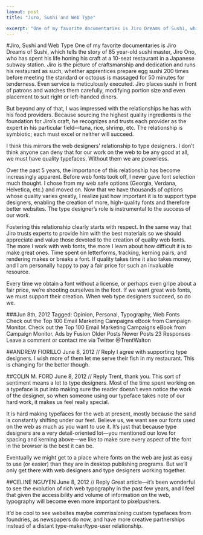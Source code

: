 ```yaml
---
layout: post
title: "Juro, Sushi and Web Type"

excerpt: "One of my favorite documentaries is Jiro Dreams of Sushi, which tells the story of 85 year-old sushi master, Jiro Ono, who has spent his life honing his craft at a 10-seat restaurant in a Japanese subway station."
---
```


#Jiro, Sushi and Web Type
One of my favorite documentaries is Jiro Dreams of Sushi, which tells the story of 85 year-old sushi master, Jiro Ono, who has spent his life honing his craft at a 10-seat restaurant in a Japanese subway station.
Jiro is the picture of craftsmanship and dedication and runs his restaurant as such, whether apprentices prepare egg sushi 200 times before meeting the standard or octopus is massaged for 50 minutes for tenderness. Even service is meticulously executed. Jiro places sushi in front of patrons and watches them carefully, modifying portion size and even placement to suit right or left-handed diners.

But beyond any of that, I was impressed with the relationships he has with his food providers. Because sourcing the highest quality ingredients is the foundation for Jiro’s craft, he recognizes and trusts each provider as the expert in his particular field—tuna, rice, shrimp, etc. The relationship is symbiotic; each must excel or neither will succeed.

I think this mirrors the web designers’ relationship to type designers. I don’t think anyone can deny that for our work on the web to be any good at all, we must have quality typefaces. Without them we are powerless.

Over the past 5 years, the importance of this relationship has become increasingly apparent. Before web fonts took off, I never gave font selection much thought. I chose from my web safe options (Georgia, Verdana, Helvetica, etc.) and moved on. Now that we have thousands of options whose quality varies greatly, I realize just how important it is to support type designers, enabling the creation of more, high-quality fonts and therefore better websites. The type designer’s role is instrumental to the success of our work.

Fostering this relationship clearly starts with respect. In the same way that Jiro trusts experts to provide him with the best materials so we should appreciate and value those devoted to the creation of quality web fonts. The more I work with web fonts, the more I learn about how difficult it is to make great ones. Time spent on letterforms, tracking, kerning pairs, and rendering makes or breaks a font. If quality takes time it also takes money, and I am personally happy to pay a fair price for such an invaluable resource.

Every time we obtain a font without a license, or perhaps even gripe about a fair price, we’re shooting ourselves in the foot. If we want great web fonts, we must support their creation. When web type designers succeed, so do we.

###Jun 8th, 2012
Tagged: Opinion, Personal, Typography, Web Fonts
Check out the Top 100 Email Marketing Campaigns eBook from Campaign Monitor.
Check out the Top 100 Email Marketing Campaigns eBook from Campaign Monitor.
Ads by Fusion
Older Posts Newer Posts
23 Responses
Leave a comment or contact me via Twitter @TrentWalton

 
##ANDREW FIORILLO
June 8, 2012 // Reply
I agree with supporting type designers. I wish more of them let me serve their fish in my restaurant. This is changing for the better though.


##COLIN M. FORD
June 8, 2012 // Reply
Trent, thank you. This sort of sentiment means a lot to type designers. Most of the time spent working on a typeface is put into making sure the reader doesn’t even notice the work of the designer, so when someone using our typeface takes note of our hard work, it makes us feel really special.

It is hard making typefaces for the web at present, mostly because the sand is constantly shifting under our feet. Believe us, we want see our fonts used on the web as much as you want to use it. It’s just that because type designers are a very detail-oriented lot—you mentioned our love for spacing and kerning above—we like to make sure every aspect of the font in the browser is the best it can be.

Eventually we might get to a place where fonts on the web are just as easy to use (or easier) than they are in desktop publishing programs. But we’ll only get there with web designers and type designers working together.


##CELINE NGUYEN
June 8, 2012 // Reply
Great article—it’s been wonderful to see the evolution of rich web typography in the past few years, and I feel that given the accessibility and volume of information on the web, typography will become even more important to pixelpushers.

It’d be cool to see websites maybe commissioning custom typefaces from foundries, as newspapers do now, and have more creative partnerships instead of a distant type-maker/type-user relationship.